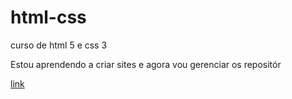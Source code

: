 # html-css
 curso de html 5 e css 3

 Estou aprendendo a criar sites e agora vou gerenciar os repositór

 <p><a href="https://gabriellopes323.github.io/html-css/teste/Imoga/">link</a></p>